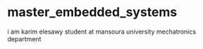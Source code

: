 # master_embedded_systems 

i am karim elesawy 
student at mansoura university mechatronics department 